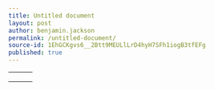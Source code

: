```yaml
---
title: Untitled document
layout: post
author: benjamin.jackson
permalink: /untitled-document/
source-id: 1EhGCKgvs6__2Btt9MEULlLrD4hyH7SFh1iogB3tfEFg
published: true
---
```

<table>
  <tr>
    <td></td>
    <td></td>
    <td></td>
  </tr>
  <tr>
    <td></td>
    <td></td>
    <td></td>
  </tr>
  <tr>
    <td></td>
    <td></td>
    <td></td>
  </tr>
</table>


